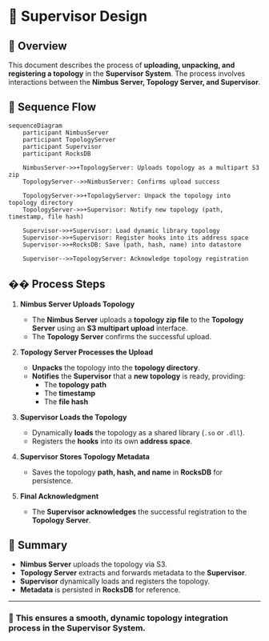 # 📜 Supervisor Design

## 🔹 Overview
This document describes the process of **uploading, unpacking, and registering a topology** in the **Supervisor System**. The process involves interactions between the **Nimbus Server, Topology Server, and Supervisor**.

## 🔄 Sequence Flow

```mermaid
sequenceDiagram
    participant NimbusServer
    participant TopologyServer
    participant Supervisor
    participant RocksDB

    NimbusServer->>+TopologyServer: Uploads topology as a multipart S3 zip
    TopologyServer-->>NimbusServer: Confirms upload success

    TopologyServer->>+TopologyServer: Unpack the topology into topology directory
    TopologyServer->>+Supervisor: Notify new topology (path, timestamp, file hash)

    Supervisor->>+Supervisor: Load dynamic library topology
    Supervisor->>+Supervisor: Register hooks into its address space
    Supervisor->>+RocksDB: Save (path, hash, name) into datastore

    Supervisor-->>TopologyServer: Acknowledge topology registration
```

## ��️ **Process Steps**

1. **Nimbus Server Uploads Topology**  
   - The **Nimbus Server** uploads a **topology zip file** to the **Topology Server** using an **S3 multipart upload** interface.
   - The **Topology Server** confirms the successful upload.

2. **Topology Server Processes the Upload**  
   - **Unpacks** the topology into the **topology directory**.
   - **Notifies** the **Supervisor** that a **new topology** is ready, providing:  
     - The **topology path**  
     - The **timestamp**  
     - The **file hash**  

3. **Supervisor Loads the Topology**  
   - Dynamically **loads** the topology as a shared library (`.so` or `.dll`).
   - Registers the **hooks** into its own **address space**.

4. **Supervisor Stores Topology Metadata**  
   - Saves the topology **path, hash, and name** in **RocksDB** for persistence.

5. **Final Acknowledgment**  
   - The **Supervisor acknowledges** the successful registration to the **Topology Server**.

## 📌 Summary
- **Nimbus Server** uploads the topology via S3.
- **Topology Server** extracts and forwards metadata to the **Supervisor**.
- **Supervisor** dynamically loads and registers the topology.
- **Metadata** is persisted in **RocksDB** for reference.

---

### 🚀 **This ensures a smooth, dynamic topology integration process in the Supervisor System.**

